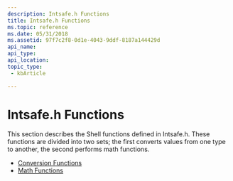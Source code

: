 ```yaml
---
description: Intsafe.h Functions
title: Intsafe.h Functions
ms.topic: reference
ms.date: 05/31/2018
ms.assetid: 97f7c2f8-0d1e-4043-9ddf-8187a144429d
api_name: 
api_type: 
api_location: 
topic_type: 
 - kbArticle

---
```


# Intsafe.h Functions

This section describes the Shell functions defined in Intsafe.h. These functions are divided into two sets; the first converts values from one type to another, the second performs math functions.

-   [Conversion Functions](conversion-functions-bumper.md)
-   [Math Functions](math-functions-bumper.md)

 

 



